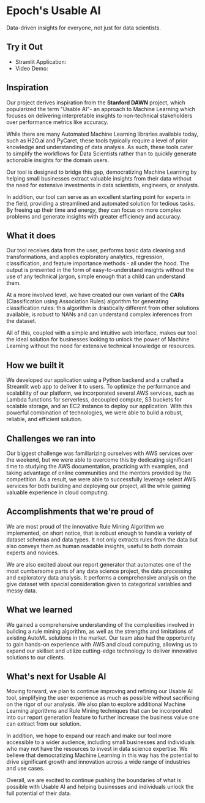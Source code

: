 # Epoch's Usable AI 
Data-driven insights for everyone, not just for data scientists.

## Try it Out
* Stramlit Application:
* Video Demo: 

## Inspiration
Our project derives inspiration from the **Stanford DAWN** project, which popularized the term "Usable AI"- an approach to Machine Learning which focuses on delivering interpretable insights to non-technical stakeholders over performance metrics like accuracy.

While there are many Automated Machine Learning libraries available today, such as H2O.ai and PyCaret, these tools typically require a level of prior knowledge and understanding of data analysis. As such, these tools cater to simplify the workflows for Data Scientists rather than to quickly generate actionable insights for the domain users.

Our tool is designed to bridge this gap, democratizing Machine Learning by helping small businesses extract valuable insights from their data without the need for extensive investments in data scientists, engineers, or analysts.

In addition, our tool can serve as an excellent starting point for experts in the field, providing a streamlined and automated solution for tedious tasks. By freeing up their time and energy, they can focus on more complex problems and generate insights with greater efficiency and accuracy.

## What it does
Our tool receives data from the user, performs basic data cleaning and transformations, and applies exploratory analytics, regression, classification, and feature importance methods - all under the hood. The output is presented in the form of easy-to-understand insights without the use of any technical jargon, simple enough that a child can understand them.

At a more involved level, we have created our own variant of the **CARs** (Classification using Association Rules) algorithm for generating classification rules: this algorithm is drastically different from other solutions available, is robust to NANs and can understand complex inferences from the dataset. 

All of this, coupled with a simple and intuitive web interface, makes our tool the ideal solution for businesses looking to unlock the power of Machine Learning without the need for extensive technical knowledge or resources. 

## How we built it
We developed our application using a Python backend and a crafted a Streamlit web app to deliver it to users. To optimize the performance and scalability of our platform, we incorporated several AWS services, such as Lambda functions for serverless, decoupled compute, S3 buckets for scalable storage, and an EC2 instance to deploy our application. With this powerful combination of technologies, we were able to build a robust, reliable, and efficient solution.

## Challenges we ran into
Our biggest challenge was familiarizing ourselves with AWS services over the weekend, but we were able to overcome this by dedicating significant time to studying the AWS documentation, practicing with examples, and taking advantage of online communities and the mentors provided by the competition. As a result, we were able to successfully leverage select AWS services for both building and deploying our project, all the while gaining valuable experience in cloud computing.

## Accomplishments that we're proud of
We are most proud of the innovative Rule Mining Algorithm we implemented, on short notice, that is robust enough to handle a variety of dataset schemas and data types. It not only extracts rules from the data but also conveys them as human readable insights, useful to both domain experts and novices.

We are also excited about our report generator that automates one of the most cumbersome parts of any data science project, the data processing and exploratory data analysis. It performs a comprehensive analysis on the give dataset with special consideration given to categorical variables and messy data.

## What we learned
We gained a comprehensive understanding of the complexities involved in building a rule mining algorithm, as well as the strengths and limitations of existing AutoML solutions in the market. Our team also had the opportunity to gain hands-on experience with AWS and cloud computing, allowing us to expand our skillset and utilize cutting-edge technology to deliver innovative solutions to our clients.

## What's next for Usable AI
Moving forward, we plan to continue improving and refining our Usable AI tool, simplifying the user experience as much as possible without sacrificing on the rigor of our analysis. We also plan to explore additional Machine Learning algorithms and Rule Mining techniques that can be incorporated into our report generation feature to further increase the business value one can extract from our solution.

In addition, we hope to expand our reach and make our tool more accessible to a wider audience, including small businesses and individuals who may not have the resources to invest in data science expertise. We believe that democratizing Machine Learning in this way has the potential to drive significant growth and innovation across a wide range of industries and use cases.

Overall, we are excited to continue pushing the boundaries of what is possible with Usable AI and helping businesses and individuals unlock the full potential of their data.
